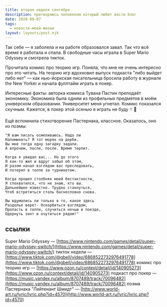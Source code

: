 ```yaml
---
title: вторая неделя сентября
description: притворяюсь человеком который любит вести блог
date: 2020-09-07
tags:
  - новости-моей-жизни
layout: layouts/post.njk
---
```


Так себе — я заболела и на работе образовался завал. Так что всё время я работала и спала. В свободные часы играла в Super Mario Odyssey и смотрела тикток.

Прочитала комикс про теорию игр. Поняла, что мне не очень интересно про это читать. На теорию игр вдохновил выпуск подкаста "либо выйдет либо нет" — как нью-йоркская писательница бросила работу в журнале the New Yorker и начала фуллтайм играть в покер. 

Интересные факты: авторка комикса Тувана Пастин преподаёт экономику. Экономика была одним из профильных предметов в моём универском образовании. Университет меня угнетал. Комикс показался скучным. Кажется, в покер этой осенью я играть не буду 🃏 😬

Ещё вспомнила стихотворение Пастернака, классное. Оказалось, оно из поэмы:
```
"Я вам писать осмеливаюсь. Надо ли
Напоминать? Я тот моряк на дерби.
Вы мне тогда одну загадку задали.
А впрочем, после, после. Bремя терпит.

Когда я увидал вас... Но до этого
Я как-то жил и вдруг забыл об этом,
И разом начал взглядом вас преследовать,
И потерял в толпе за турникетом.

Когда прошел столбняк моей бестактности,
Я спохватился, что не знаю, кто вы.
Дальнейшее известно. Трудно стакнуться,
Чтоб встретиться столь баснословно снова.

Вы вдумались ли только в то, какое здесь
Раздолье вере!- Оскорбиться взглядом,
Пропасть в толпе, случиться ночью в поезде,
Одернуть зонт и очутиться рядом!"
```

## ссылки

Super Mario Odyssey — [https://www.nintendo.com/games/detail/super-mario-odyssey-switch/](https://www.nintendo.com/games/detail/super-mario-odyssey-switch/)
тикток недели — [https://www.tiktok.com/@gbell/video/6868522732976491778](https://www.tiktok.com/@gbell/video/6868522732976491778)
комикс про теорию игр — [https://www.ozon.ru/context/detail/id/140905273](https://www.ozon.ru/context/detail/id/140905273)
подкаст про покер — [https://music.yandex.ru/album/8707489/track/70096482](https://music.yandex.ru/album/8707489/track/70096482)
поэма Пастернака "Лейтенант Шмидт" — [http://www.world-art.ru/lyric/lyric.php?id=4570](http://www.world-art.ru/lyric/lyric.php?id=4570)